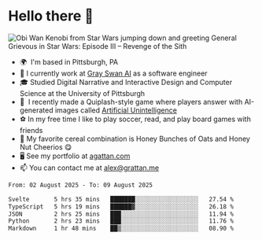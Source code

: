 <!--
**GameDog9988/GameDog9988** is a ✨ _special_ ✨ repository because its `README.md` (this file) appears on your GitHub profile.

Here are some ideas to get you started:

- 🔭 I’m currently working on ...
- 🌱 I’m currently learning ...
- 👯 I’m looking to collaborate on ...
- 🤔 I’m looking for help with ...
- 💬 Ask me about ...
- 📫 How to reach me: ...
- 😄 Pronouns: ...
- ⚡ Fun fact: ...
-->



Hello there 👋
==================================

![Obi Wan Kenobi from Star Wars jumping down and greeting General Grievous in Star Wars: Episode III – Revenge of the Sith](https://github.com/agrattan0820/agrattan0820/assets/51346343/689e56eb-29be-46a5-a079-28ea727b5f7e)


- 🌍  I'm based in Pittsburgh, PA
- 🦢  I currently work at [Gray Swan AI](https://www.grayswan.ai) as a software engineer
- 🎓  Studied Digital Narrative and Interactive Design and Computer Science at the University of Pittsburgh
- 👾  I recently made a Quiplash-style game where players answer with AI-generated images called [Artificial Unintelligence](https://github.com/agrattan0820/artificial-unintelligence)
- ⚽  In my free time I like to play soccer, read, and play board games with friends
- 🥣  My favorite cereal combination is Honey Bunches of Oats and Honey Nut Cheerios 😋
- 🖥️  See my portfolio at [agattan.com](http://agrattan.com/)
- 📫  You can contact me at [alex@grattan.me](mailto:alex@grattan.me)

<!--START_SECTION:waka-->

```txt
From: 02 August 2025 - To: 09 August 2025

Svelte       5 hrs 35 mins   ███████░░░░░░░░░░░░░░░░░░   27.54 %
TypeScript   5 hrs 19 mins   ██████▓░░░░░░░░░░░░░░░░░░   26.18 %
JSON         2 hrs 25 mins   ███░░░░░░░░░░░░░░░░░░░░░░   11.94 %
Python       2 hrs 23 mins   ███░░░░░░░░░░░░░░░░░░░░░░   11.76 %
Markdown     1 hr 48 mins    ██▒░░░░░░░░░░░░░░░░░░░░░░   08.90 %
```

<!--END_SECTION:waka-->
